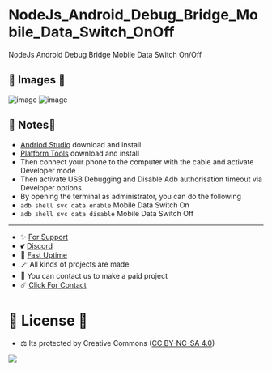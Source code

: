 # NodeJs_Android_Debug_Bridge_Mobile_Data_Switch_OnOff
NodeJs Android Debug Bridge Mobile Data Switch On/Off

## 🎈 Images 🎈

![image](https://github.com/fastuptime/NodeJs_Android_Debug_Bridge_Mobile_Data_Switch_OnOff/assets/63351166/8821505f-7cc5-42e6-b149-d05049829105)
![image](https://github.com/fastuptime/NodeJs_Android_Debug_Bridge_Mobile_Data_Switch_OnOff/assets/63351166/e384f409-ddba-49fd-9d81-03cd94b5d2f5)


## 📜 Notes📜

- [Andriod Studio](https://developer.android.com/studio/install) download and install
- [Platform Tools](https://developer.android.com/tools/releases/platform-tools) download and install
- Then connect your phone to the computer with the cable and activate Developer mode
- Then activate USB Debugging and Disable Adb authorisation timeout via Developer options.
- By opening the terminal as administrator, you can do the following
- `adb shell svc data enable` Mobile Data Switch On
- `adb shell svc data disable` Mobile Data Switch Off

---
- ✨ [For Support](https://github.com/sponsors/fastuptime) <br>
- 💕 [Discord](https://fastuptime.com/discord)<br>
- 🏓 [Fast Uptime](https://fastuptime.com/)<br>
- 🪄 All kinds of projects are made <br>
- 🧨 You can contact us to make a paid project<br>
- ☄️ [Click For Contact](mailto:fastuptime@gmail.com)<br>

# 🎯 License 🎯
- ⚖️ Its protected by Creative Commons ([CC BY-NC-SA 4.0](https://creativecommons.org/licenses/by-nc-sa/4.0/))

<a href="https://creativecommons.org/licenses/by-nc-sa/4.0/" title="BYNCSA40"><img src="https://licensebuttons.net/l/by-nc-sa/4.0/88x31.png"></a>
